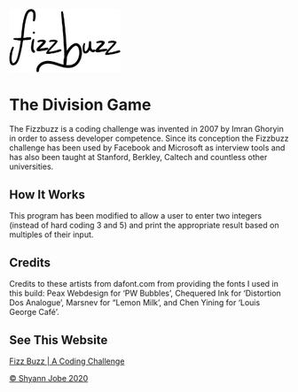 <img src="/Images/fizzbuzzwriting.png" width="200">

# The Division Game

The Fizzbuzz is a coding challenge was invented in 2007 by Imran Ghoryin in order to assess developer competence. Since its conception the Fizzbuzz challenge has been used by Facebook and Microsoft as interview tools and has also been taught at Stanford, Berkley, Caltech and countless other universities.

## How It Works

This program has been modified to allow a user to enter two integers (instead of hard coding 3 and 5) and print the appropriate result based on multiples of their input.

## Credits
Credits to these artists from dafont.com from providing the fonts I used in this build: Peax Webdesign for ‘PW Bubbles’, Chequered Ink for ‘Distortion Dos Analogue’, Marsnev for “Lemon Milk’, and Chen Yining for ‘Louis George Café’.

## See This Website
[Fizz Buzz | A Coding Challenge](https://fizzbuzzsj.netlify.app)

[© Shyann Jobe 2020](https://shyann.netlify.app)

